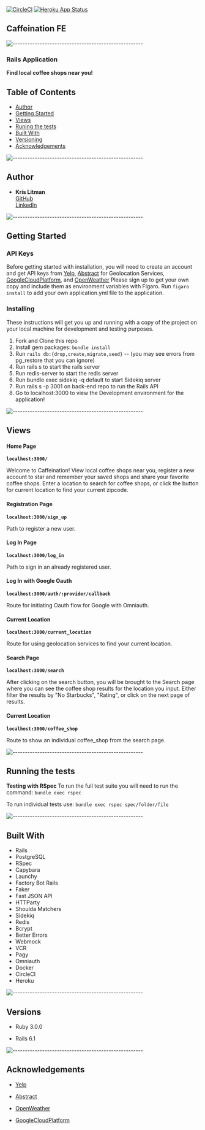 [![CircleCI](https://circleci.com/gh/krislitman/caffeination_fe.svg?style=shield)](https://circleci.com/gh/krislitman/caffeination_fe)
[![Heroku App Status](http://heroku-shields.herokuapp.com/caffeination-rails)](http://caffeination-rails.herokuapp.com/)

## Caffeination FE
![-----------------------------------------------------](https://raw.githubusercontent.com/andreasbm/readme/master/assets/lines/cloudy.png)

### Rails Application

**Find local coffee shops near you!**

## Table of Contents

  - [Author](#author)
  - [Getting Started](#getting-started)
  - [Views](#views)
  - [Runing the tests](#running-the-tests)
  - [Built With](#built-with)
  - [Versioning](#versions)
  - [Acknowledgements](#acknowledgements)

![-----------------------------------------------------](https://raw.githubusercontent.com/andreasbm/readme/master/assets/lines/cloudy.png)
## Author

  - **Kris Litman**<br>
    [GitHub](https://github.com/krislitman)<br>
    [LinkedIn](https://www.linkedin.com/in/kris-litman/)

![-----------------------------------------------------](https://raw.githubusercontent.com/andreasbm/readme/master/assets/lines/cloudy.png)
## Getting Started

### API Keys

Before getting started with installation, you will need to create an account and get API keys from
[Yelp](https://fusion.yelp.com/), [Abstract](https://www.abstractapi.com/) for Geolocation Services, [GoogleCloudPlatform](https://cloud.google.com/), and [OpenWeather](https://openweathermap.org/api/geocoding-api)
Please sign up to get your own copy and include them as environment variables with Figaro.
Run `figaro install` to add your own application.yml file to the application.

### Installing

These instructions will get you up and running with a copy of the project on
your local machine for development and testing purposes.

1. Fork and Clone this repo
2. Install gem packages: `bundle install`
3. Run `rails db:{drop,create,migrate,seed}` -- (you may see errors from pg_restore that you can ignore)
4. Run rails s to start the rails server
5. Run redis-server to start the redis server
6. Run bundle exec sidekiq -q default to start Sidekiq server
7. Run rails s -p 3001 on back-end repo to run the Rails API
8. Go to localhost:3000 to view the Development environment for the application!

![-----------------------------------------------------](https://raw.githubusercontent.com/andreasbm/readme/master/assets/lines/cloudy.png)
## Views

#### Home Page
**`localhost:3000/`**
<p>
  Welcome to Caffeination! View local coffee shops near you, register a new account to star and remember your saved shops and share your favorite coffee shops. Enter a location to search for coffee shops, or click the button for current location to find your current zipcode.
</p>

#### Registration Page
**`localhost:3000/sign_up`**
<p>
  Path to register a new user.
</p>

#### Log In Page
**`localhost:3000/log_in`**
<p>
  Path to sign in an already registered user.
</p>

#### Log In with Google Oauth
**`localhost:3000/auth/:provider/callback`**
<p>
  Route for initiating Oauth flow for Google with Omniauth.
</p>

#### Current Location
**`localhost:3000/current_location`**
<p>
  Route for using geolocation services to find your current location.
</p>

#### Search Page
**`localhost:3000/search`**
<p>
  After clicking on the search button, you will be brought to the Search page where you can see the coffee shop results for the location you input. Either filter the results by "No Starbucks", "Rating", or click on the next page of results.
</p>

#### Current Location
**`localhost:3000/coffee_shop`**
<p>
  Route to show an individual coffee_shop from the search page.
</p>

![-----------------------------------------------------](https://raw.githubusercontent.com/andreasbm/readme/master/assets/lines/cloudy.png)
## Running the tests

**Testing with RSpec**
To run the full test suite you will need to run the command:
`bundle exec rspec`

To run individual tests use:
`bundle exec rspec spec/folder/file`

![-----------------------------------------------------](https://raw.githubusercontent.com/andreasbm/readme/master/assets/lines/cloudy.png)
## Built With

- Rails
- PostgreSQL
- RSpec
- Capybara
- Launchy
- Factory Bot Rails
- Faker
- Fast JSON API
- HTTParty
- Shoulda Matchers
- Sidekiq
- Redis
- Bcrypt
- Better Errors
- Webmock
- VCR
- Pagy
- Omniauth
- Docker
- CircleCI
- Heroku

![-----------------------------------------------------](https://raw.githubusercontent.com/andreasbm/readme/master/assets/lines/cloudy.png)
## Versions

- Ruby 3.0.0

- Rails 6.1

![-----------------------------------------------------](https://raw.githubusercontent.com/andreasbm/readme/master/assets/lines/cloudy.png)
## Acknowledgements

- [Yelp](https://www.yelp.com/developers/)

- [Abstract](https://www.abstractapi.com/)

- [OpenWeather](https://openweathermap.org/api/geocoding-api)

- [GoogleCloudPlatform](https://cloud.google.com/)

